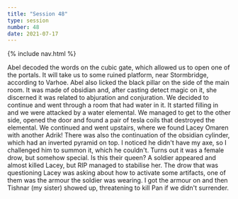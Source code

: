 ```yaml
---
title: "Session 48"
type: session
number: 48
date: 2021-07-17
---
```


{% include nav.html %}

Abel decoded the words on the cubic gate, which allowed us to open one of the portals. It will take us to some ruined platform, near Stormbridge, according to Varhoe.
Abel also licked the black pillar on the side of the main room. It was made of obsidian and, after casting detect magic on it, she discerned it was related to abjuration and conjuration.
We decided to continue and went through a room that had water in it. It started filling in and we were attacked by a water elemental. We managed to get to the other side, opened the door and found a pair of tesla coils that destroyed the elemental. We continued and went upstairs, where we found Lacey Omaren with another Adrik! There was also the continuation of the obsidian cylinder, which had an inverted pyramid on top.
I noticed he didn't have my axe, so I challenged him to summon it, which he couldn't. Turns out it was a female drow, but somehow special. Is this their queen? A soldier appeared and almost killed Lacey, but RIP managed to stabilise her.
The drow that was questioning Lacey was asking about how to activate some artifacts, one of them was the armour the soldier was wearing. I got the armour on and then Tishnar (my sister) showed up, threatening to kill Pan if we didn't surrender.